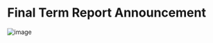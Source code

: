 # Final Term Report Announcement

![image](https://github.com/Grace-TA/eCircuitLab2024/assets/89304181/c203a699-aa63-4938-86d9-8773a97b0378)
